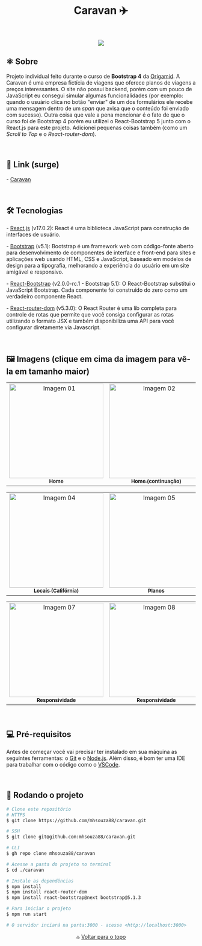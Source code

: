<h1 align='center'id="top"> Caravan ✈️ </h1><br/>


<p align="center">
  <a href="https://github.com/mhsouza88/caravan/blob/master/LICENSE" target="_blank"><img src="https://img.shields.io/static/v1?label=License&message=MIT&color=informational"></a>
 </p>
 
 
 <h2> ⚛️ Sobre</h2>
 <p>Projeto individual feito durante o curso de <b>Bootstrap 4</b> da <a href="https://www.origamid.com/" target="_blank">Origamid</a>. A Caravan é uma empresa fictícia de viagens que oferece planos de viagens a preços interessantes. O site não possui backend, porém com um pouco de JavaScript eu consegui simular algumas funcionalidades (por exemplo: quando o usuário clica no botão "enviar" de um dos formulários ele recebe uma mensagem dentro de um <i>span</i> que avisa que o conteúdo foi enviado com sucesso). Outra coisa que vale a pena mencionar é o fato de que o curso foi de Bootstrap 4 porém eu utilizei o React-Bootstrap 5 junto com o React.js para este projeto. Adicionei pequenas coisas também (como um <i>Scroll to Top</i> e o <i>React-router-dom</i>).</p><br/>
 
 
 <h2> 🔗 Link (surge)</h2>
 <p>- <a href="http://shocking-heart.surge.sh/" target="_blank">Caravan</a></p><br/>


<h2> 🛠️ Tecnologias</h2>
<p> - <a href="https://pt-br.reactjs.org/" target="_blank">React.js</a> (v17.0.2): React é uma biblioteca JavaScript para construção de interfaces de usuário.</p>
<p> - <a href="https://getbootstrap.com/" target="_blank">Bootstrap</a> (v5.1): Bootstrap é um framework web com código-fonte aberto para desenvolvimento de componentes de interface e front-end para sites e aplicações web usando HTML, CSS e JavaScript, baseado em modelos de design para a tipografia, melhorando a experiência do usuário em um site amigável e responsivo.</p>
<p> - <a href="https://react-bootstrap.netlify.app/" target="_blank">React-Bootstrap</a> (v2.0.0-rc.1 - Bootstrap 5.1): O React-Bootstrap substitui o JavaScript Bootstrap. Cada componente foi construído do zero como um verdadeiro componente React.</p>
<p> - <a href="https://v5.reactrouter.com/web/guides/quick-start" target="_blank">React-router-dom</a> (v5.3.0): O React Router é uma lib completa para controle de rotas que permite que você consiga configurar as rotas utilizando o formato JSX e também disponibiliza uma API para você configurar diretamente via Javascript.</p><br/>


<h2> 🖼️ Imagens (clique em cima da imagem para vê-la em tamanho maior)</h2>
<table align="center">
  <tr>
    <td align="center"><a href="https://user-images.githubusercontent.com/88038506/141595248-3801972e-218b-4418-ac94-53532783a9c3.png" target="_blank">
      <img src="https://user-images.githubusercontent.com/88038506/141595248-3801972e-218b-4418-ac94-53532783a9c3.png" width="250px" alt="Imagem 01"/>
      <br />
      <sub><b>Home</b></sub>
      <br />
    </td>
    <td align="center"><a href="https://user-images.githubusercontent.com/88038506/141595423-42499ded-9266-4dec-8db8-47889bcad8a3.png" target="_blank">
      <img src="https://user-images.githubusercontent.com/88038506/141595423-42499ded-9266-4dec-8db8-47889bcad8a3.png" width="250px" alt="Imagem 02"/>
      <br />
      <sub><b>Home (continuação)</b></sub>
      <br />
    </td>  
    <td align="center"><a href="https://user-images.githubusercontent.com/88038506/141595538-f9229d30-da63-42f4-a907-181180948982.png" target="_blank">
      <img src="https://user-images.githubusercontent.com/88038506/141595538-f9229d30-da63-42f4-a907-181180948982.png" width="250px" alt="Imagem 03"/>
      <br />
      <sub><b>Home (continuação)</b></sub>
      <br />
    </td> 
      </table>
    <table align="center">
    <td align="center"><a href="https://user-images.githubusercontent.com/88038506/141595709-57944c70-b0f9-44b5-b7c4-4027bc0dbb6e.png" target="_blank">
      <img src="https://user-images.githubusercontent.com/88038506/141595709-57944c70-b0f9-44b5-b7c4-4027bc0dbb6e.png" width="250px" alt="Imagem 04"/>
      <br />
      <sub><b>Locais (Califórnia)</b></sub>
      <br />
    </td>
    <td align="center"><a href="https://user-images.githubusercontent.com/88038506/141595816-a0f98087-faf0-40dc-aca9-7d3e4783d350.png" target="_blank">
      <img src="https://user-images.githubusercontent.com/88038506/141595816-a0f98087-faf0-40dc-aca9-7d3e4783d350.png" width="250px" alt="Imagem 05"/>
      <br />
      <sub><b>Planos</b></sub>
      <br />
    </td> 
      <td align="center"><a href="https://user-images.githubusercontent.com/88038506/141596181-7c10c2bc-a51f-4890-b0d9-bf548c2de33f.png" target="_blank">
      <img src="https://user-images.githubusercontent.com/88038506/141596181-7c10c2bc-a51f-4890-b0d9-bf548c2de33f.png" width="250px" alt="Imagem 06"/>
      <br />
      <sub><b>Contato</b></sub>
      <br />
    </td> 
</table>
  <table align="center">
    <td align="center"><a href="https://user-images.githubusercontent.com/88038506/141596285-ed27b703-2682-4b81-8b0a-225017829a5f.png" target="_blank">
      <img src="https://user-images.githubusercontent.com/88038506/141596285-ed27b703-2682-4b81-8b0a-225017829a5f.png" height="250px" alt="Imagem 07"/>
      <br />
      <sub><b>Responsividade</b></sub>
      <br />
    </td>
    <td align="center"><a href="https://user-images.githubusercontent.com/88038506/141596424-80410165-d55a-4a00-ad17-dca8765fe3d7.png" target="_blank">
      <img src="https://user-images.githubusercontent.com/88038506/141596424-80410165-d55a-4a00-ad17-dca8765fe3d7.png" height="250px" alt="Imagem 08"/>
      <br />
      <sub><b>Responsividade</b></sub>
      <br />
    </td> 
</table>
  <p></p>
<br/>
 
<h2> 💻 Pré-requisitos </h2>

<p>Antes de começar você vai precisar ter instalado em sua máquina as seguintes ferramentas: o <a href="https://git-scm.com" target="_blank">Git</a> e o <a href="https://nodejs.org/en/" target="_blank">Node.js</a>.
Além disso, é bom ter uma IDE para trabalhar com o código como o <a href="https://code.visualstudio.com" target="_blank">VSCode</a>.</p><br/>


<h2> 🚀 Rodando o projeto </h2>

```bash
# Clone este repositório
# HTTPS
$ git clone https://github.com/mhsouza88/caravan.git

# SSH
$ git clone git@github.com:mhsouza88/caravan.git

# CLI
$ gh repo clone mhsouza88/caravan

# Acesse a pasta do projeto no terminal
$ cd ./caravan

# Instale as dependências
$ npm install
$ npm install react-router-dom
$ npm install react-bootstrap@next bootstrap@5.1.3

# Para iniciar o projeto
$ npm run start

# O servidor inciará na porta:3000 - acesse <http://localhost:3000>
```
  <p></p>
  
  
<p align="center">
  🔝 <a href="#top">Voltar para o topo</a>
  </p>
